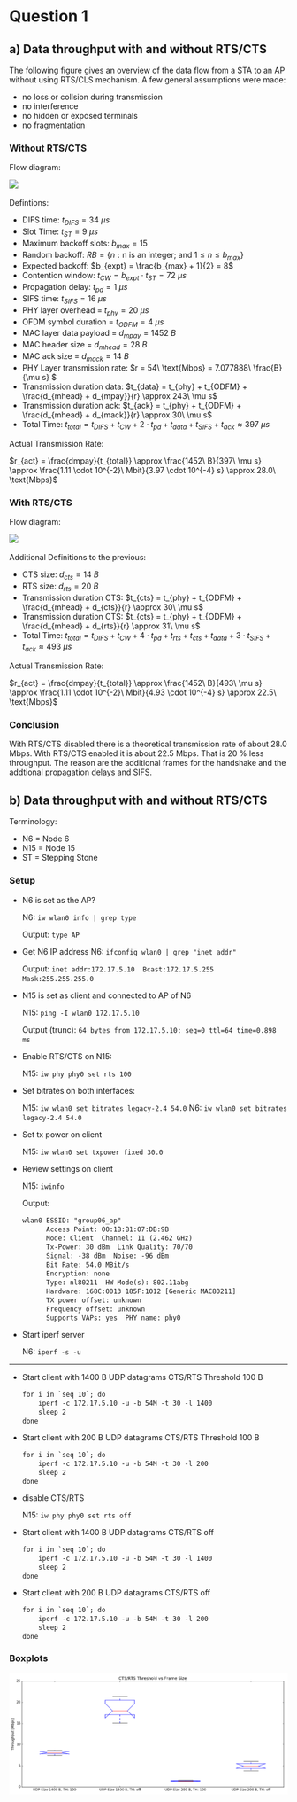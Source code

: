# Question 1
## a) Data throughput with and without RTS/CTS

The following figure gives an overview of the data flow from 
a STA to an AP without using RTS/CLS mechanism. A few general assumptions were made:

* no loss or collsion during transmission
* no interference 
* no hidden or exposed terminals
* no fragmentation

### Without RTS/CTS
Flow diagram:

![](q1/transmission_without_RTS_CTS.png)

Defintions:

* DIFS time: $t_{DIFS} = 34\ \mu s$
* Slot Time: $t_{ST} = 9\ \mu s$
* Maximum backoff slots: $b_{max} = 15$
* Random backoff: $RB = \{ n : \text{n is an integer; and } 1 \leq n \leq b_{max} \}$
* Expected backoff: $b_{expt} = \frac{b_{max} + 1}{2} = 8$
* Contention window: $t_{CW} = b_{expt} \cdot t_{ST} = 72\ \mu s$
* Propagation delay: $t_{pd} = 1\ \mu s$
* SIFS time: $t_{SIFS} = 16\ \mu s$
* PHY layer overhead = $t_{phy} = 20\ \mu s$
* OFDM symbol duration = $t_{ODFM} = 4\ \mu s$
* MAC layer data payload = $d_{mpay} = 1452\ B$
* MAC header size = $d_{mhead} = 28\ B$
* MAC ack size = $d_{mack} = 14\ B$
* PHY Layer transmission rate: $r = 54\ \text{Mbps} = 7.077888\ \frac{B}{\mu s} $
* Transmission duration data: $t_{data} = t_{phy} + t_{ODFM} + \frac{d_{mhead} + d_{mpay}}{r} \approx 243\ \mu s$
* Transmission duration ack: $t_{ack} = t_{phy} + t_{ODFM} + \frac{d_{mhead} + d_{mack}}{r} \approx 30\ \mu s$
* Total Time: $t_{total} = t_{DIFS} + t_{CW} + 2 \cdot t_{pd} + t_{data} + t_{SIFS} + t_{ack} \approx 397\ \mu s$


Actual Transmission Rate:

 $r_{act} = \frac{dmpay}{t_{total}} \approx \frac{1452\ B}{397\ \mu s} \approx \frac{1.11 \cdot 10^{-2}\ Mbit}{3.97 \cdot 10^{-4} s} \approx 28.0\ \text{Mbps}$
 

### With RTS/CTS

Flow diagram:

![](q1/transmission_with_RTS_CTS.png)

Additional Definitions to the previous:

* CTS size: $d_{cts} = 14\ B$
* RTS size: $d_{rts} = 20\ B$
* Transmission duration CTS: $t_{cts} = t_{phy} + t_{ODFM} + \frac{d_{mhead} + d_{cts}}{r} \approx 30\ \mu s$
* Transmission duration CTS: $t_{cts} = t_{phy} + t_{ODFM} + \frac{d_{mhead} + d_{rts}}{r} \approx 31\ \mu s$
* Total Time: $t_{total} = t_{DIFS} + t_{CW} + 4 \cdot t_{pd} + t_{rts} + t_{cts} + t_{data} + 3 \cdot t_{SIFS} + t_{ack} \approx 493\ \mu s$

Actual Transmission Rate:

 $r_{act} = \frac{dmpay}{t_{total}} \approx \frac{1452\ B}{493\ \mu s} \approx \frac{1.11 \cdot 10^{-2}\ Mbit}{4.93 \cdot 10^{-4} s} \approx 22.5\ \text{Mbps}$
 
### Conclusion

With RTS/CTS disabled there is a theoretical transmission rate of about 28.0 Mbps. With RTS/CTS enabled it is about 22.5 Mbps. That is 20 % less throughput. The reason are the additional frames for the handshake and the addtional propagation delays and SIFS. 

## b) Data throughput with and without RTS/CTS

Terminology: 

* N6 = Node 6
* N15 = Node 15
* ST = Stepping Stone

### Setup

* N6 is set as the AP?

	N6: `iw wlan0 info | grep type`
	
	Output: `type AP`
	
* Get N6 IP address
	N6: `ifconfig wlan0 | grep "inet addr"`
	
	Output:
	`inet addr:172.17.5.10  Bcast:172.17.5.255  Mask:255.255.255.0`
	
* N15 is set as client and connected to AP of N6

	N15: `ping -I wlan0 172.17.5.10`
	
	Output (trunc): 
	`64 bytes from 172.17.5.10: seq=0 ttl=64 time=0.898 ms`
	
* Enable RTS/CTS on N15:

	N15: `iw phy phy0 set rts 100`

* Set bitrates on both interfaces:

	N15: `iw wlan0 set bitrates legacy-2.4 54.0`
	N6: `iw wlan0 set bitrates legacy-2.4 54.0`
	
* Set tx power on client

	N15: `iw wlan0 set txpower fixed 30.0`
	
* Review settings on client

	N15: `iwinfo`
	
	Output: 
	
	```
	wlan0 ESSID: "group06_ap"
          Access Point: 00:1B:B1:07:DB:9B
          Mode: Client  Channel: 11 (2.462 GHz)
          Tx-Power: 30 dBm  Link Quality: 70/70
          Signal: -38 dBm  Noise: -96 dBm
          Bit Rate: 54.0 MBit/s
          Encryption: none
          Type: nl80211  HW Mode(s): 802.11abg
          Hardware: 168C:0013 185F:1012 [Generic MAC80211]
          TX power offset: unknown
          Frequency offset: unknown
          Supports VAPs: yes  PHY name: phy0
	```

* Start iperf server

	N6: `iperf -s -u`
	
---
	
* Start client with 1400 B UDP datagrams CTS/RTS Threshold 100 B

	```
	for i in `seq 10`; do 
		iperf -c 172.17.5.10 -u -b 54M -t 30 -l 1400
		sleep 2
	done
	```

* Start client with 200 B UDP datagrams CTS/RTS Threshold 100 B

	```
	for i in `seq 10`; do 
		iperf -c 172.17.5.10 -u -b 54M -t 30 -l 200
		sleep 2
	done
	```
* disable CTS/RTS

	N15: `iw phy phy0 set rts off`
	
* Start client with 1400 B UDP datagrams CTS/RTS off

	```
	for i in `seq 10`; do 
		iperf -c 172.17.5.10 -u -b 54M -t 30 -l 1400
		sleep 2
	done
	```

* Start client with 200 B UDP datagrams CTS/RTS off

	```
	for i in `seq 10`; do 
		iperf -c 172.17.5.10 -u -b 54M -t 30 -l 200
		sleep 2
	done
	```
	
### Boxplots


![](q1/cstrts_threshold_vs_frame_size.png)
